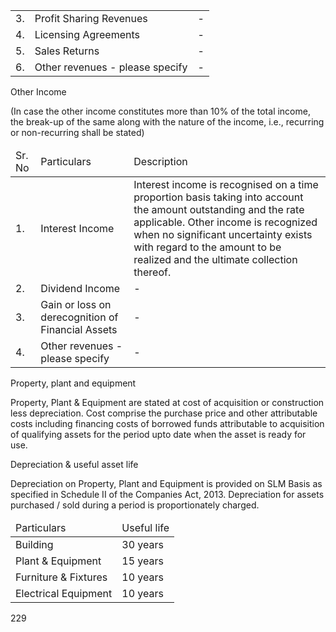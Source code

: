 <table><tr><td>3.</td><td>Profit Sharing Revenues</td><td>-</td></tr><tr><td>4.</td><td>Licensing Agreements</td><td>-</td></tr><tr><td>5.</td><td>Sales Returns</td><td>-</td></tr><tr><td>6.</td><td>Other revenues - please specify</td><td>-</td></tr></table>

Other Income

(In case the other income constitutes more than 10% of the total income, the break-up of the same along with the nature of the income, i.e., recurring or non-recurring shall be stated)

<table><thead><tr><td>Sr. No</td><td>Particulars</td><td>Description</td></tr></thead><tbody><tr><td>1.</td><td>Interest Income</td><td>Interest income is recognised on a time proportion basis taking into account the amount outstanding and the rate applicable. Other income is recognized when no significant uncertainty exists with regard to the amount to be realized and the ultimate collection thereof.</td></tr><tr><td>2.</td><td>Dividend Income</td><td>-</td></tr><tr><td>3.</td><td>Gain or loss on derecognition of Financial Assets</td><td>-</td></tr><tr><td>4.</td><td>Other revenues - please specify</td><td>-</td></tr></tbody></table>

Property, plant and equipment

Property, Plant & Equipment are stated at cost of acquisition or construction less depreciation. Cost comprise the purchase price and other attributable costs including financing costs of borrowed funds attributable to acquisition of qualifying assets for the period upto date when the asset is ready for use.

Depreciation & useful asset life

Depreciation on Property, Plant and Equipment is provided on SLM Basis as specified in Schedule II of the Companies Act, 2013. Depreciation for assets purchased / sold during a period is proportionately charged.

<table><thead><tr><td>Particulars</td><td>Useful life</td></tr></thead><tbody><tr><td>Building</td><td>30 years</td></tr><tr><td>Plant & Equipment</td><td>15 years</td></tr><tr><td>Furniture & Fixtures</td><td>10 years</td></tr><tr><td>Electrical Equipment</td><td>10 years</td></tr></tbody></table>

229